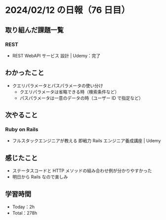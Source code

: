 # 2024/02/12 の日報（76 日目）

## 取り組んだ課題一覧

### REST

- REST WebAPI サービス 設計 | Udemy：完了

## わかったこと

- クエリパラメータとパスパラメータの使い分け
  - クエリパラメータは省略できる時（検索条件など）
  - パスパラメータは一意のデータの時（ユーザー ID で指定など）

## 次やること

### Ruby on Rails

- フルスタックエンジニアが教える 即戦力 Rails エンジニア養成講座 | Udemy

## 感じたこと

- ステータスコードと HTTP メソッドの組み合わせ例が分かりやすかった
- 明日から Rails なので楽しみ

## 学習時間

- Today：2h
- Total：278h
